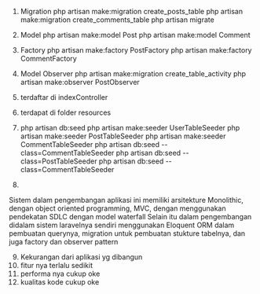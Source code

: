 1. Migration 
php artisan make:migration create_posts_table
php artisan make:migration create_comments_table
php artisan migrate

2. Model
php artisan make:model Post
php artisan make:model Comment

3. Factory
php artisan make:factory PostFactory
php artisan make:factory CommentFactory

4. Model Observer
php artisan make:migration create_table_activity 
php artisan make:observer PostObserver

5. terdaftar di indexController

6. terdapat di folder resources

7. php artisan db:seed
php artisan make:seeder UserTableSeeder
php artisan make:seeder PostTableSeeder
php artisan make:seeder CommentTableSeeder
php artisan db:seed --class=CommentTableSeeder
php artisan db:seed --class=PostTableSeeder
php artisan db:seed --class=CommentTableSeeder

8. 
Sistem dalam pengembangan aplikasi ini memiliki arsitekture Monolithic, dengan object oriented programming, MVC, dengan menggunakan pendekatan SDLC dengan model waterfall
Selain itu dalam pengembangan didalam sistem laravelnya sendiri menggunakan Eloquent ORM dalam pembuatan querynya, migration untuk pembuatan stukture tabelnya, dan juga factory dan observer pattern

9. Kekurangan dari aplikasi yg dibangun
1. fitur nya terlalu sedikit
2. performa nya cukup oke
3. kualitas kode cukup oke